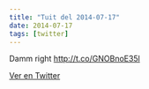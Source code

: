 ```yaml
---
title: "Tuit del 2014-07-17"
date: 2014-07-17
tags: [twitter]
---
```


Damm right  http://t.co/GNOBnoE35l



[Ver en Twitter](https://twitter.com/i/web/status/489890070594584576)
